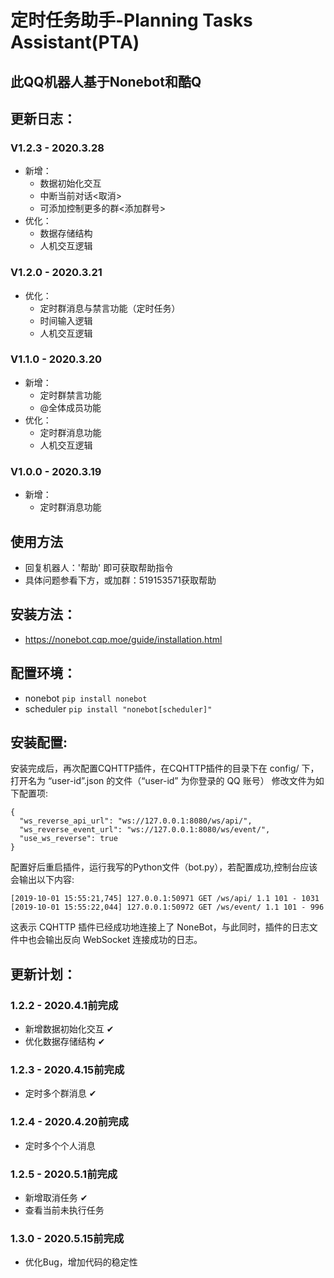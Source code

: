 # 定时任务助手-Planning Tasks Assistant(PTA)
## 此QQ机器人基于Nonebot和酷Q

## 更新日志：

### V1.2.3 - 2020.3.28
- 新增：
    - 数据初始化交互
    - 中断当前对话<取消>
    - 可添加控制更多的群<添加群号>
- 优化：
    - 数据存储结构
    - 人机交互逻辑
### V1.2.0 - 2020.3.21
- 优化：
    - 定时群消息与禁言功能（定时任务）
    - 时间输入逻辑
    - 人机交互逻辑
### V1.1.0 - 2020.3.20
- 新增：
    - 定时群禁言功能
    - @全体成员功能
- 优化：
    - 定时群消息功能
    - 人机交互逻辑
### V1.0.0 - 2020.3.19
- 新增：
    - 定时群消息功能

## 使用方法
- 回复机器人：'帮助' 即可获取帮助指令
- 具体问题参看下方，或加群：519153571获取帮助

## 安装方法：
- https://nonebot.cqp.moe/guide/installation.html

## 配置环境：
- nonebot ```pip install nonebot```
- scheduler ```pip install "nonebot[scheduler]"```

## 安装配置:
安装完成后，再次配置CQHTTP插件，在CQHTTP插件的目录下在 config/ 下，打开名为 “user-id”.json 的文件（“user-id” 为你登录的 QQ 账号）
修改文件为如下配置项:
```
{
  "ws_reverse_api_url": "ws://127.0.0.1:8080/ws/api/",
  "ws_reverse_event_url": "ws://127.0.0.1:8080/ws/event/",
  "use_ws_reverse": true
}
```
配置好后重启插件，运行我写的Python文件（bot.py），若配置成功,控制台应该会输出以下内容:

```
[2019-10-01 15:55:21,745] 127.0.0.1:50971 GET /ws/api/ 1.1 101 - 1031
[2019-10-01 15:55:22,044] 127.0.0.1:50972 GET /ws/event/ 1.1 101 - 996
```

这表示 CQHTTP 插件已经成功地连接上了 NoneBot，与此同时，插件的日志文件中也会输出反向 WebSocket 连接成功的日志。

## 更新计划：
### 1.2.2 - 2020.4.1前完成
- 新增数据初始化交互 ✔
- 优化数据存储结构 ✔
	
### 1.2.3 - 2020.4.15前完成
- 定时多个群消息 ✔ 

### 1.2.4 - 2020.4.20前完成
- 定时多个个人消息

### 1.2.5 - 2020.5.1前完成
- 新增取消任务 ✔
- 查看当前未执行任务

### 1.3.0 - 2020.5.15前完成
- 优化Bug，增加代码的稳定性
